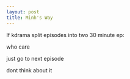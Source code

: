 ```yaml
---
layout: post
title: Minh's Way
---
```


If kdrama split episodes into two 30 minute ep:

who care 

just go to next episode

dont think about it